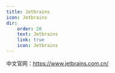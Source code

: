 ```yaml
---
title: Jetbrains
icon: Jetbrains
dir:
    order: 20
    text: Jetbrains
    link: true
    icon: Jetbrains
---
```


中文官网：<https://www.jetbrains.com.cn/>



